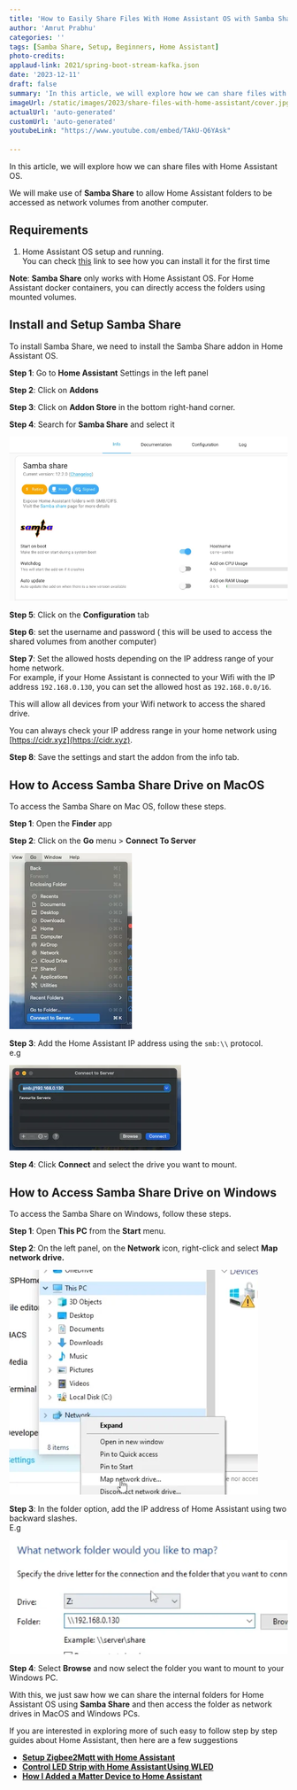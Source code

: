 ```yaml
---
title: 'How to Easily Share Files With Home Assistant OS with Samba Share'
author: 'Amrut Prabhu'
categories: ''
tags: [Samba Share, Setup, Beginners, Home Assistant]
photo-credits:
applaud-link: 2021/spring-boot-stream-kafka.json
date: '2023-12-11'
draft: false
summary: 'In this article, we will explore how we can share files with Home Assistant OS'
imageUrl: /static/images/2023/share-files-with-home-assistant/cover.jpg
actualUrl: 'auto-generated'
customUrl: 'auto-generated'
youtubeLink: "https://www.youtube.com/embed/TAkU-Q6YAsk"

---
```


In this article, we will explore how we can share files with Home Assistant OS.

We will make use of **Samba Share** to allow Home Assistant folders to be accessed as network volumes from another computer.

<TOCInline toc={props.toc} asDisclosure />  

## Requirements

1.  Home Assistant OS setup and running.  
    You can check [this](https://smarthomecircle.com/how-to-connect-wifi-to-home-assistant-on-startup) link to see how you can install it for the first time

**Note**: **Samba Share** only works with Home Assistant OS. For Home Assistant docker containers, you can directly access the folders using mounted volumes.

## Install and Setup Samba Share

To install Samba Share, we need to install the Samba Share addon in Home Assistant OS.


**Step 1**: Go to **Home Assistant** Settings in the left panel

**Step 2**: Click on **Addons**

**Step 3**: Click on **Addon Store** in the bottom right-hand corner.

**Step 4**: Search for **Samba Share** and select it

![Samba Share](/static/images/2023/share-files-with-home-assistant/samba-share.webp)

**Step 5**: Click on the **Configuration** tab

**Step 6**: set the username and password ( this will be used to access the shared volumes from another computer)

**Step 7**: Set the allowed hosts depending on the IP address range of your home network.  
For example, if your Home Assistant is connected to your Wifi with the IP address `192.168.0.130`, you can set the allowed host as `192.168.0.0/16`.

This will allow all devices from your Wifi network to access the shared drive.

You can always check your IP address range in your home network using [https://cidr.xyz](https://cidr.xyz).

**Step 8**: Save the settings and start the addon from the info tab.

## How to Access Samba Share Drive on MacOS

To access the Samba Share on Mac OS, follow these steps.

**Step 1**: Open the **Finder** app

**Step 2**: Click on the **Go** menu > **Connect To Server**

![macos-connect](/static/images/2023/share-files-with-home-assistant/macos-connect.webp)

  

**Step 3**: Add the Home Assistant IP address using the `smb:\\` protocol.  
e.g

![macos-smb](/static/images/2023/share-files-with-home-assistant/macos-smb.webp)

**Step 4**: Click **Connect** and select the drive you want to mount.  
  

## How to Access Samba Share Drive on Windows

To access the Samba Share on Windows, follow these steps.

**Step 1**: Open **This PC** from the **Start** menu.

**Step 2**: On the left panel, on the **Network** icon, right-click and select **Map network drive.**

![windows-network-map](/static/images/2023/share-files-with-home-assistant/windows-network-map.webp)
  

**Step 3**: In the folder option, add the IP address of Home Assistant using two backward slashes.  
E.g  
  

![windows-mounting](/static/images/2023/share-files-with-home-assistant/windows-mounting.webp)

**Step 4**: Select **Browse** and now select the folder you want to mount to your Windows PC.

With this, we just saw how we can share the internal folders for Home Assistant OS using **Samba Share** and then access the folder as network drives in MacOS and Windows PCs.


If you are interested in exploring more of such easy to follow step by step guides about Home Assistant, then here are a few suggestions

-   [**Setup Zigbee2Mqtt with Home Assistant**](https://smarthomecircle.com/install-zigbee2mqtt-with-home-assistant)
-   [**Control LED Strip with Home Assistant Using WLED**](https://smarthomecircle.com/how-to-connect-led-strip-with-home-assistant-using-wled)
-   [**How I Added a Matter Device to Home Assistant**](https://smarthomecircle.com/add-matter-devices-to-home-assistant)
